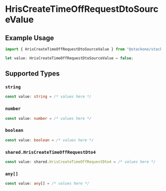 # HrisCreateTimeOffRequestDtoSourceValue

## Example Usage

```typescript
import { HrisCreateTimeOffRequestDtoSourceValue } from "@stackone/stackone-client-ts/sdk/models/shared";

let value: HrisCreateTimeOffRequestDtoSourceValue = false;
```

## Supported Types

### `string`

```typescript
const value: string = /* values here */
```

### `number`

```typescript
const value: number = /* values here */
```

### `boolean`

```typescript
const value: boolean = /* values here */
```

### `shared.HrisCreateTimeOffRequestDto4`

```typescript
const value: shared.HrisCreateTimeOffRequestDto4 = /* values here */
```

### `any[]`

```typescript
const value: any[] = /* values here */
```

